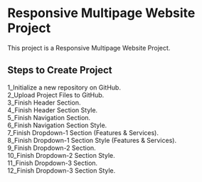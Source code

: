 # Responsive Multipage Website Project

This project is a Responsive Multipage Website Project.

## Steps to Create Project

1_Initialize a new repository on GitHub.  
2_Upload Project Files to GitHub.  
3_Finish Header Section.  
4_Finish Header Section Style.  
5_Finish Navigation Section.  
6_Finish Navigation Section Style.  
7_Finish Dropdown-1 Section (Features & Services).  
8_Finish Dropdown-1 Section Style (Features & Services).  
9_Finish Dropdown-2 Section.  
10_Finish Dropdown-2 Section Style.  
11_Finish Dropdown-3 Section.  
12_Finish Dropdown-3 Section Style.  
